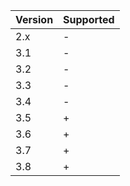 | Version | Supported          |
| ------- | ------------------ |
| 2.x     | -                  |
| 3.1     | -                  |
| 3.2     | -                  |
| 3.3     | -                  |
| 3.4     | -                  |
| 3.5     | +                  |
| 3.6     | +                  |
| 3.7     | +                  |
| 3.8     | +                  |
